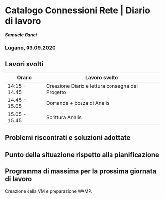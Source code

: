 # Catalogo Connessioni Rete | Diario di lavoro
##### Samuele Ganci
### Lugano, 03.09.2020

## Lavori svolti


|Orario        |Lavoro svolto                                   |
|--------------|------------------------------------------------|
|14:15 - 14.45 |Creazione Diario e lettura consegna del Progetto|
|14.45 - 15.05 |Domande + bozza di Analisi                      |
|15.05 - 15.45 |Scrittura Analisi                               |

##  Problemi riscontrati e soluzioni adottate


##  Punto della situazione rispetto alla pianificazione


## Programma di massima per la prossima giornata di lavoro
Creazione della VM e preparazione WAMP.
